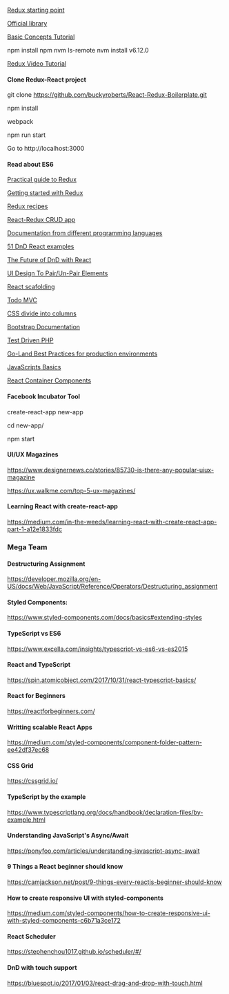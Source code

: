 [Redux starting point](http://www.youhavetolearncomputers.com/blog/2015/9/15/a-conceptual-overview-of-redux-or-how-i-fell-in-love-with-a-javascript-state-container)

[Official library](https://github.com/reactjs/redux)

[Basic Concepts Tutorial](https://github.com/happypoulp/redux-tutorial)

npm install npm
nvm ls-remote
nvm install v6.12.0

[Redux Video Tutorial](https://youtu.be/DiLVAXlVYR0)

#### Clone Redux-React project
git clone https://github.com/buckyroberts/React-Redux-Boilerplate.git

npm install

webpack

npm run start

Go to http://localhost:3000

#### Read about ES6


[Practical guide to Redux](https://lorenstewart.me/2016/11/27/a-practical-guide-to-redux)

[Getting started with Redux](http://www.jchapron.com/2015/08/14/getting-started-with-redux)

[Redux recipes](https://redux.js.org/docs/recipes)

[React-Redux CRUD app](https://medium.com/@rajaraodv/a-guide-for-building-a-react-redux-crud-app-7fe0b8943d0f)

[Documentation from different programming languages](https://devdocs.io)

[51 DnD React examples](https://react.rocks/tag/Drag_Drop)

[The Future of DnD with React](https://medium.com/@dan_abramov/the-future-of-drag-and-drop-apis-249dfea7a15f)

[UI Design To Pair/Un-Pair Elements](https://ux.stackexchange.com/questions/25715/how-can-i-allow-users-to-easily-pair-items-from-long-lists)

[React scafolding](http://fountainjs.io/)

[Todo MVC](https://codesandbox.io/s/github/reactjs/redux/tree/master/examples/todomvc)

[CSS divide into columns](https://stackoverflow.com/questions/10594197/divide-content-area-into-two-columns)

[Bootstrap Documentation](https://getbootstrap.com/docs/4.0/getting-started/introduction/)

[Test Driven PHP](https://code.tutsplus.com/series/test-driven-php--net-27482)

[Go-Land Best Practices for production environments](https://peter.bourgon.org/go-in-production/)

[JavaScripts Basics](https://developer.mozilla.org/en-US/docs/Learn/Getting_started_with_the_web/JavaScript_basics)

[React Container Components](https://medium.com/@learnreact/container-components-c0e67432e005)

#### Facebook Incubator Tool

create-react-app new-app

cd new-app/

npm start

#### UI/UX Magazines

https://www.designernews.co/stories/85730-is-there-any-popular-uiux-magazine

https://ux.walkme.com/top-5-ux-magazines/

#### Learning React with create-react-app

https://medium.com/in-the-weeds/learning-react-with-create-react-app-part-1-a12e1833fdc

### Mega Team

#### Destructuring Assignment
https://developer.mozilla.org/en-US/docs/Web/JavaScript/Reference/Operators/Destructuring_assignment

#### Styled Components: 
https://www.styled-components.com/docs/basics#extending-styles

#### TypeScript vs ES6
https://www.excella.com/insights/typescript-vs-es6-vs-es2015

#### React and TypeScript
https://spin.atomicobject.com/2017/10/31/react-typescript-basics/

#### React for Beginners
https://reactforbeginners.com/

#### Writting scalable React Apps
https://medium.com/styled-components/component-folder-pattern-ee42df37ec68

#### CSS Grid
https://cssgrid.io/

#### TypeScript by the example
https://www.typescriptlang.org/docs/handbook/declaration-files/by-example.html

#### Understanding JavaScript's Async/Await
https://ponyfoo.com/articles/understanding-javascript-async-await

#### 9 Things a React beginner should know
https://camjackson.net/post/9-things-every-reactjs-beginner-should-know

#### How to create responsive UI with styled-components
https://medium.com/styled-components/how-to-create-responsive-ui-with-styled-components-c6b71a3ce172

#### React Scheduler
https://stephenchou1017.github.io/scheduler/#/

#### DnD with touch support
https://bluespot.io/2017/01/03/react-drag-and-drop-with-touch.html
